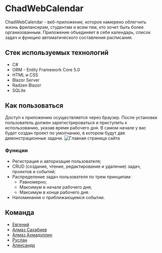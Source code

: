 # ChadWebCalendar
ChadWebCalendar - веб-приложение, которое намерено облегчить жизнь фрилансерам, студентам и всем тем, кто хочет быть более организованным. Приложение объединяет в себе календарь, список задач и функцию автоматического составления расписания.

## Стек используемых технологий
* C#
* ORM - Entity Framework Core 5.0
* HTML и CSS
* Blazor Server
* Radzen Blazor
* SQLite

## Как пользоваться
Доступ к приложению осуществляется через браузер. После установки пользователь должен зарегистрироваться и приступить к использованию, указав время рабочего дня. В самом начале у вас будет создан проект по умолчанию, в котором будут две демонстрационные задачи. 
![Главная страница сайта](primage.png)

### Функции
* Регистрация и авторизация пользователя;
* CRUD (создание, чтение, редактирование и удаление) задач, проектов и событий;
* Распределение задач пользователя по трем принципам: 
    + Равномерно;
    + Максимум в начале рабочего дня;
    + Максимум в конце рабочего дня.
*  Напоминания о приближающемся событии.


## Команда
* [Евгений](https://t.me/eukuz)
* [Алмаз Сахабиев](https://t.me/Defourten)
* [Алмаз Ахмадуллин](https://t.me/almazix)
* [Руслан](https://t.me/auter1)
* [Александр](https://t.me/full_dark)

